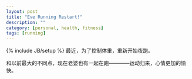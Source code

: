 ```yaml
---
layout: post
title: "Eve Running Restart!"
description: ""
category: [personal, health, fitness]
tags: [running]
---
```

{% include JB/setup %}
最近，为了控制体重，重新开始夜跑。

和以前最大的不同点，现在老婆也有一起在跑————运动归来，心情更加的愉快。



